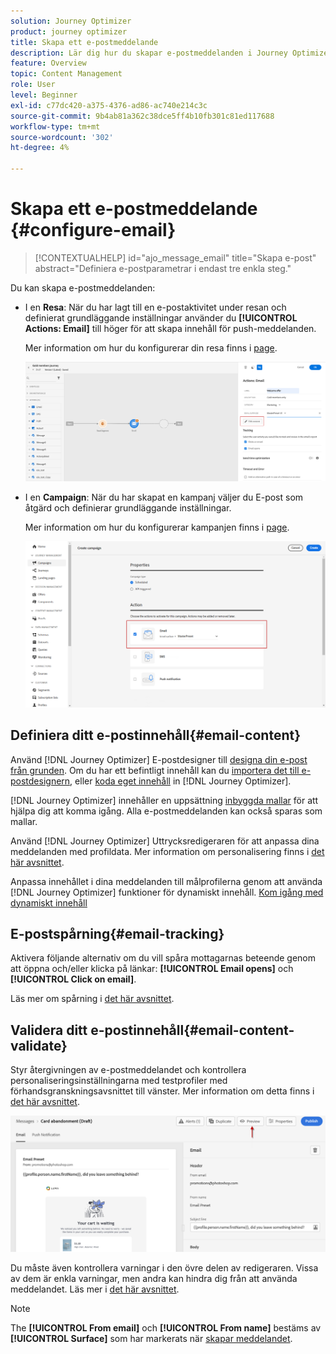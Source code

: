 ```yaml
---
solution: Journey Optimizer
product: journey optimizer
title: Skapa ett e-postmeddelande
description: Lär dig hur du skapar e-postmeddelanden i Journey Optimizer
feature: Overview
topic: Content Management
role: User
level: Beginner
exl-id: c77dc420-a375-4376-ad86-ac740e214c3c
source-git-commit: 9b4ab81a362c38dce5ff4b10fb301c81ed117688
workflow-type: tm+mt
source-wordcount: '302'
ht-degree: 4%

---
```


# Skapa ett e-postmeddelande {#configure-email}

>[!CONTEXTUALHELP]
>id="ajo_message_email"
>title="Skapa e-post"
>abstract="Definiera e-postparametrar i endast tre enkla steg."

Du kan skapa e-postmeddelanden:

* I en **Resa**: När du har lagt till en e-postaktivitet under resan och definierat grundläggande inställningar använder du **[!UICONTROL Actions: Email]** till höger för att skapa innehåll för push-meddelanden.

   Mer information om hur du konfigurerar din resa finns i [page](../building-journeys/journey-gs.md).

   ![](assets/email-edit-content.png)

* I en **Campaign**: När du har skapat en kampanj väljer du E-post som åtgärd och definierar grundläggande inställningar.

   Mer information om hur du konfigurerar kampanjen finns i [page](../campaigns/create-campaign.md#configure).

   ![](assets/email_campaign.png)

## Definiera ditt e-postinnehåll{#email-content}

Använd [!DNL Journey Optimizer] E-postdesigner till [designa din e-post från grunden](../design/create-email-content.md). Om du har ett befintligt innehåll kan du [importera det till e-postdesignern](../design/existing-content.md), eller [koda eget innehåll](../design/code-content.md) in [!DNL Journey Optimizer].

[!DNL Journey Optimizer] innehåller en uppsättning [inbyggda mallar](../design/email-templates.md) för att hjälpa dig att komma igång. Alla e-postmeddelanden kan också sparas som mallar.

Använd [!DNL Journey Optimizer] Uttrycksredigeraren för att anpassa dina meddelanden med profildata. Mer information om personalisering finns i [det här avsnittet](../personalization/personalize.md).

Anpassa innehållet i dina meddelanden till målprofilerna genom att använda [!DNL Journey Optimizer] funktioner för dynamiskt innehåll. [Kom igång med dynamiskt innehåll](../personalization/get-started-dynamic-content.md)

## E-postspårning{#email-tracking}

Aktivera följande alternativ om du vill spåra mottagarnas beteende genom att öppna och/eller klicka på länkar: **[!UICONTROL Email opens]** och **[!UICONTROL Click on email]**.

Läs mer om spårning i [det här avsnittet](../design/message-tracking.md).

## Validera ditt e-postinnehåll{#email-content-validate}

Styr återgivningen av e-postmeddelandet och kontrollera personaliseringsinställningarna med testprofiler med förhandsgranskningsavsnittet till vänster. Mer information om detta finns i [det här avsnittet](../design/preview.md).

![](assets/messages-simple-preview.png)


Du måste även kontrollera varningar i den övre delen av redigeraren.  Vissa av dem är enkla varningar, men andra kan hindra dig från att använda meddelandet. Läs mer i [det här avsnittet](alerts.md).


>[!NOTE]
>
>The **[!UICONTROL From email]** och **[!UICONTROL From name]** bestäms av **[!UICONTROL Surface]** som har markerats när [skapar meddelandet](get-started-content.md).

